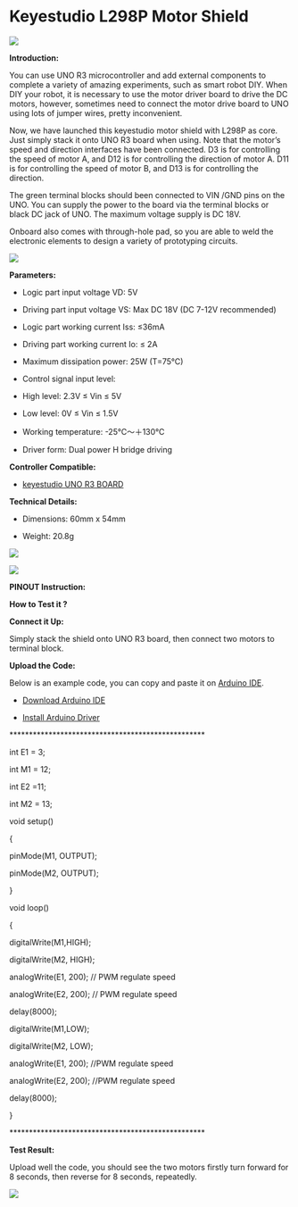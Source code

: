 # **Keyestudio L298P Motor Shield**

![](media/aba488ac932f389b335b64a601a53225.jpeg)

**Introduction:**

You can use UNO R3 microcontroller and add external components to complete a
variety of amazing experiments, such as smart robot DIY. When DIY your robot, it
is necessary to use the motor driver board to drive the DC motors, however,
sometimes need to connect the motor drive board to UNO using lots of jumper
wires, pretty inconvenient.

Now, we have launched this keyestudio motor shield with L298P as core. Just
simply stack it onto UNO R3 board when using. Note that the motor’s speed and
direction interfaces have been connected. D3 is for controlling the speed of
motor A, and D12 is for controlling the direction of motor A. D11 is for
controlling the speed of motor B, and D13 is for controlling the direction.

The green terminal blocks should been connected to VIN /GND pins on the UNO. You
can supply the power to the board via the terminal blocks or black DC jack of
UNO. The maximum voltage supply is DC 18V.

Onboard also comes with through-hole pad, so you are able to weld the electronic
elements to design a variety of prototyping circuits.

![](media/8fd9f969aa09623fab743dee7844f9ea.jpeg)

**Parameters:**

-   Logic part input voltage VD: 5V

-   Driving part input voltage VS: Max DC 18V (DC 7-12V recommended)

-   Logic part working current Iss: ≤36mA

-   Driving part working current Io: ≤ 2A

-   Maximum dissipation power: 25W (T=75℃)

-   Control signal input level:

-   High level: 2.3V ≤ Vin ≤ 5V

-   Low level: 0V ≤ Vin ≤ 1.5V

-   Working temperature: -25℃～＋130℃

-   Driver form: Dual power H bridge driving

**Controller Compatible:**

-   [keyestudio UNO R3
    BOARD](http://wiki.keyestudio.com/index.php/Ks0001_keyestudio_UNO_R3_BOARD)

**Technical Details:**

-   Dimensions: 60mm x 54mm

-   Weight: 20.8g

![](media/dcc9818a8f29d51d4dd39ea2d4dc2ede.jpeg)

**![](media/8fcefb775f2fe7838a7f9834adc80e13.jpeg)**

**PINOUT Instruction:**

**How to Test it ?**

**Connect it Up:**

Simply stack the shield onto UNO R3 board, then connect two motors to terminal
block.

**Upload the Code:**

Below is an example code, you can copy and paste it on [Arduino
IDE](http://wiki.keyestudio.com/index.php/Download_Arduino_IDE).

-   [Download Arduino
    IDE](http://wiki.keyestudio.com/index.php/How_to_Download_Arduino_IDE)

-   [Install Arduino
    Driver](http://wiki.keyestudio.com/index.php/How_to_Install_Arduino_Driver)

\*\*\*\*\*\*\*\*\*\*\*\*\*\*\*\*\*\*\*\*\*\*\*\*\*\*\*\*\*\*\*\*\*\*\*\*\*\*\*\*\*\*\*\*\*\*\*\*\*\*

int E1 = 3;

int M1 = 12;

int E2 =11;

int M2 = 13;

void setup()

{

pinMode(M1, OUTPUT);

pinMode(M2, OUTPUT);

}

void loop()

{

digitalWrite(M1,HIGH);

digitalWrite(M2, HIGH);

analogWrite(E1, 200); // PWM regulate speed

analogWrite(E2, 200); // PWM regulate speed

delay(8000);

digitalWrite(M1,LOW);

digitalWrite(M2, LOW);

analogWrite(E1, 200); //PWM regulate speed

analogWrite(E2, 200); //PWM regulate speed

delay(8000);

}

\*\*\*\*\*\*\*\*\*\*\*\*\*\*\*\*\*\*\*\*\*\*\*\*\*\*\*\*\*\*\*\*\*\*\*\*\*\*\*\*\*\*\*\*\*\*\*\*\*\*

**Test Result:**

Upload well the code, you should see the two motors firstly turn forward for 8
seconds, then reverse for 8 seconds, repeatedly.

![](media/40f5747c9e7b66ac25bc270a3209cf85.jpeg)
